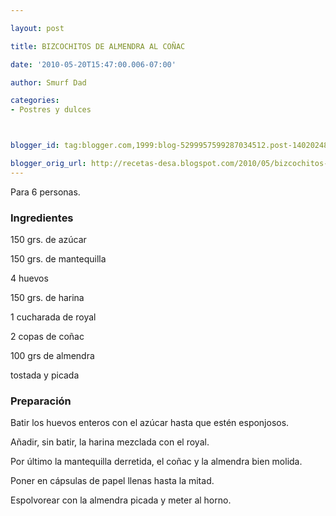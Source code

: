 ```yaml
---

layout: post

title: BIZCOCHITOS DE ALMENDRA AL COÑAC

date: '2010-05-20T15:47:00.006-07:00'

author: Smurf Dad

categories:
- Postres y dulces



blogger_id: tag:blogger.com,1999:blog-5299957599287034512.post-1402024807535040012

blogger_orig_url: http://recetas-desa.blogspot.com/2010/05/bizcochitos-de-almendra-al-conac.html
---
```


Para 6 personas.

<h3>Ingredientes</h3>

150 grs. de azúcar

150 grs. de mantequilla

4 huevos

150 grs. de harina

1 cucharada de royal

2 copas de coñac

100 grs de almendra

tostada y picada

<h3>Preparación</h3>

Batir los huevos enteros con el azúcar hasta que estén esponjosos.

Añadir, sin batir, la harina mezclada con el royal.

Por último la mantequilla derretida, el coñac y la almendra bien molida.

Poner en cápsulas de papel llenas hasta la mitad.

Espolvorear con la almendra picada y meter al horno.

